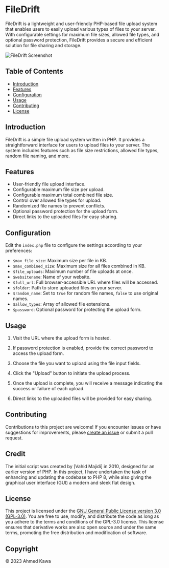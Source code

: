 # FileDrift
FileDrift is a lightweight and user-friendly PHP-based file upload system that enables users to easily upload various types of files to your server. With configurable settings for maximum file sizes, allowed file types, and optional password protection, FileDrift provides a secure and efficient solution for file sharing and storage.

![FileDrift Screenshot](https://github.com/Axmaw98/FileDrift/assets/90964275/02661ada-8bc9-4c02-a057-76d95b5caf3d)



## Table of Contents

- [Introduction](#introduction)
- [Features](#features)
- [Configuration](#configuration)
- [Usage](#usage)
- [Contributing](#contributing)
- [License](#license)

## Introduction

FileDrift is a simple file upload system written in PHP. It provides a straightforward interface for users to upload files to your server. The system includes features such as file size restrictions, allowed file types, random file naming, and more.

## Features

- User-friendly file upload interface.
- Configurable maximum file size per upload.
- Configurable maximum total combined file size.
- Control over allowed file types for upload.
- Randomized file names to prevent conflicts.
- Optional password protection for the upload form.
- Direct links to the uploaded files for easy sharing.



## Configuration

Edit the `index.php` file to configure the settings according to your preferences:

- `$max_file_size`: Maximum size per file in KB.
- `$max_combined_size`: Maximum size for all files combined in KB.
- `$file_uploads`: Maximum number of file uploads at once.
- `$websitename`: Name of your website.
- `$full_url`: Full browser-accessible URL where files will be accessed.
- `$folder`: Path to store uploaded files on your server.
- `$random_name`: Set to `true` for random file names, `false` to use original names.
- `$allow_types`: Array of allowed file extensions.
- `$password`: Optional password for protecting the upload form.


## Usage

1. Visit the URL where the upload form is hosted.

2. If password protection is enabled, provide the correct password to access the upload form.

3. Choose the file you want to upload using the file input fields.

4. Click the "Upload" button to initiate the upload process.

5. Once the upload is complete, you will receive a message indicating the success or failure of each upload.

6. Direct links to the uploaded files will be provided for easy sharing.

## Contributing

Contributions to this project are welcome! If you encounter issues or have suggestions for improvements, please [create an issue](https://github.com/Axmaw98/FileDrift/issues) or submit a pull request.

## Credit

The initial script was created by [Vahid Majidi] in 2010, designed for an earlier version of PHP. In this project, I have undertaken the task of enhancing and updating the codebase to PHP 8, while also giving the graphical user interface (GUI) a modern and sleek flat design.


## License

This project is licensed under the [GNU General Public License version 3.0 (GPL-3.0)](https://github.com/Axmaw98/FileDrift/blob/main/LICENSE). You are free to use, modify, and distribute the code as long as you adhere to the terms and conditions of the GPL-3.0 license. This license ensures that derivative works are also open source and under the same terms, promoting the free distribution and modification of software.

## Copyright

© 2023  Ahmed Kawa
